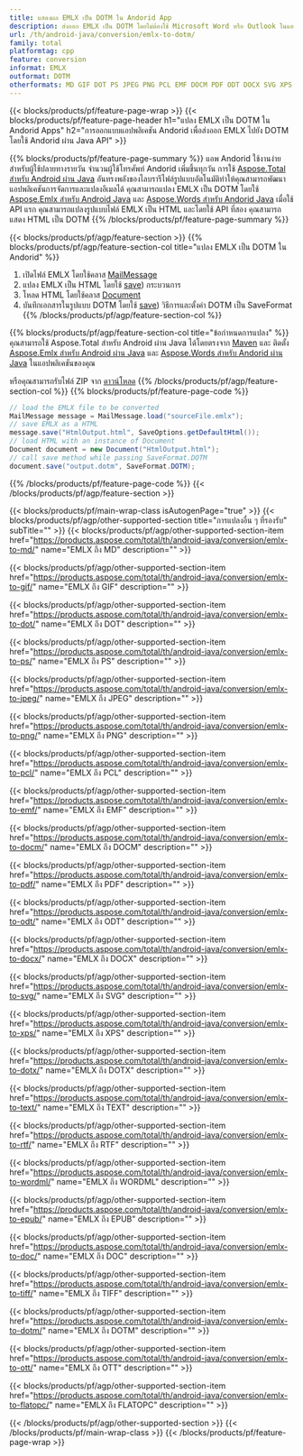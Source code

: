 ```yaml
---
title: แสดงผล EMLX เป็น DOTM ใน Andorid App
description: ส่งออก EMLX เป็น DOTM โดยไม่ต้องใช้ Microsoft Word หรือ Outlook ในแอปพลิเคชัน Andorid ของคุณ
url: /th/android-java/conversion/emlx-to-dotm/
family: total
platformtag: cpp
feature: conversion
informat: EMLX
outformat: DOTM
otherformats: MD GIF DOT PS JPEG PNG PCL EMF DOCM PDF ODT DOCX SVG XPS DOTX TEXT RTF WORDML EPUB DOC TIFF BMP OTT FLATOPC
---
```

{{< blocks/products/pf/feature-page-wrap >}}
{{< blocks/products/pf/feature-page-header h1="แปลง EMLX เป็น DOTM ใน Andorid Apps" h2="การออกแบบแอปพลิเคชัน Andorid เพื่อส่งออก EMLX ไปยัง DOTM โดยใช้ Andorid ผ่าน Java API" >}}

{{% blocks/products/pf/feature-page-summary %}}
แอพ Andorid ใช้งานง่ายสำหรับผู้ใช้ปลายทางรายวัน จำนวนผู้ใช้โทรศัพท์ Andorid เพิ่มขึ้นทุกวัน การใช้ [Aspose.Total สำหรับ Android ผ่าน Java](https://products.aspose.com/total/android-java/) อันทรงพลังของไลบรารีไฟล์รูปแบบอัตโนมัติทำให้คุณสามารถพัฒนาแอปพลิเคชันการจัดการและแปลงอีเมลได้ คุณสามารถแปลง EMLX เป็น DOTM โดยใช้ [Aspose.Emlx สำหรับ Android Java](https://products.aspose.com/emlx/android-java/) และ [Aspose.Words สำหรับ Andorid Java](https://products.aspose.com/words/android-java/) เมื่อใช้ API แรก คุณสามารถแปลงรูปแบบไฟล์ EMLX เป็น HTML และโดยใช้ API ที่สอง คุณสามารถแสดง HTML เป็น DOTM 
{{% /blocks/products/pf/feature-page-summary  %}}

{{< blocks/products/pf/agp/feature-section >}}
{{% blocks/products/pf/agp/feature-section-col title="แปลง EMLX เป็น DOTM ใน Andorid" %}}
1. เปิดไฟล์ EMLX โดยใช้คลาส [MailMessage](https://reference.aspose.com/emlx/java/com.aspose.emlx/mailmessage)
2. แปลง EMLX เป็น HTML โดยใช้ [save](https://reference.aspose.com/emlx/java/com.aspose.emlx/MailMessage#save(java.io.OutputStream,%20com.aspose.emlx.SaveOptions) )) กระบวนการ
3. โหลด HTML โดยใช้คลาส [Document](https://reference.aspose.com/words/java/com.aspose.words/Document)
4. บันทึกเอกสารในรูปแบบ DOTM โดยใช้ [save](https://reference.aspose.com/words/java/com.aspose.words/Document#save(java.lang.String,com.aspose.words.SaveOptions) )) วิธีการและตั้งค่า DOTM เป็น SaveFormat
{{% /blocks/products/pf/agp/feature-section-col %}}

{{% blocks/products/pf/agp/feature-section-col title="ข้อกำหนดการแปลง" %}}
คุณสามารถใช้ Aspose.Total สำหรับ Android ผ่าน Java ได้โดยตรงจาก [Maven](https://repository.aspose.com/webapp/#/artifacts/browse/tree/General/repo/com/aspose/aspose-total) และ ติดตั้ง [Aspose.Emlx สำหรับ Android ผ่าน Java](https://docs.aspose.com/emlx/androidjava/installation/) และ [Aspose.Words สำหรับ Andorid ผ่าน Java](https://docs.aspose.com/words/java/install-aspose-words-for-android-via-java/#install-asposewords-for-android-via-java-from-maven-repository) ในแอปพลิเคชันของคุณ

หรือคุณสามารถรับไฟล์ ZIP จาก [ดาวน์โหลด](https://downloads.aspose.com/total/androidjava)
{{% /blocks/products/pf/agp/feature-section-col %}}
{{% blocks/products/pf/feature-page-code %}}
```cs
// load the EMLX file to be converted
MailMessage message = MailMessage.load("sourceFile.emlx"); 
// save EMLX as a HTML 
message.save("HtmlOutput.html", SaveOptions.getDefaultHtml());
// load HTML with an instance of Document
Document document = new Document("HtmlOutput.html");
// call save method while passing SaveFormat.DOTM
document.save("output.dotm", SaveFormat.DOTM); 
```

{{% /blocks/products/pf/feature-page-code %}}
{{< /blocks/products/pf/agp/feature-section >}}

{{< blocks/products/pf/main-wrap-class isAutogenPage="true" >}}
{{< blocks/products/pf/agp/other-supported-section title="การแปลงอื่น ๆ ที่รองรับ" subTitle="" >}}
{{< blocks/products/pf/agp/other-supported-section-item href="https://products.aspose.com/total/th/android-java/conversion/emlx-to-md/" name="EMLX ถึง MD" description="" >}}

{{< blocks/products/pf/agp/other-supported-section-item href="https://products.aspose.com/total/th/android-java/conversion/emlx-to-gif/" name="EMLX ถึง GIF" description="" >}}

{{< blocks/products/pf/agp/other-supported-section-item href="https://products.aspose.com/total/th/android-java/conversion/emlx-to-dot/" name="EMLX ถึง DOT" description="" >}}

{{< blocks/products/pf/agp/other-supported-section-item href="https://products.aspose.com/total/th/android-java/conversion/emlx-to-ps/" name="EMLX ถึง PS" description="" >}}

{{< blocks/products/pf/agp/other-supported-section-item href="https://products.aspose.com/total/th/android-java/conversion/emlx-to-jpeg/" name="EMLX ถึง JPEG" description="" >}}

{{< blocks/products/pf/agp/other-supported-section-item href="https://products.aspose.com/total/th/android-java/conversion/emlx-to-png/" name="EMLX ถึง PNG" description="" >}}

{{< blocks/products/pf/agp/other-supported-section-item href="https://products.aspose.com/total/th/android-java/conversion/emlx-to-pcl/" name="EMLX ถึง PCL" description="" >}}

{{< blocks/products/pf/agp/other-supported-section-item href="https://products.aspose.com/total/th/android-java/conversion/emlx-to-emf/" name="EMLX ถึง EMF" description="" >}}

{{< blocks/products/pf/agp/other-supported-section-item href="https://products.aspose.com/total/th/android-java/conversion/emlx-to-docm/" name="EMLX ถึง DOCM" description="" >}}

{{< blocks/products/pf/agp/other-supported-section-item href="https://products.aspose.com/total/th/android-java/conversion/emlx-to-pdf/" name="EMLX ถึง PDF" description="" >}}

{{< blocks/products/pf/agp/other-supported-section-item href="https://products.aspose.com/total/th/android-java/conversion/emlx-to-odt/" name="EMLX ถึง ODT" description="" >}}

{{< blocks/products/pf/agp/other-supported-section-item href="https://products.aspose.com/total/th/android-java/conversion/emlx-to-docx/" name="EMLX ถึง DOCX" description="" >}}

{{< blocks/products/pf/agp/other-supported-section-item href="https://products.aspose.com/total/th/android-java/conversion/emlx-to-svg/" name="EMLX ถึง SVG" description="" >}}

{{< blocks/products/pf/agp/other-supported-section-item href="https://products.aspose.com/total/th/android-java/conversion/emlx-to-xps/" name="EMLX ถึง XPS" description="" >}}

{{< blocks/products/pf/agp/other-supported-section-item href="https://products.aspose.com/total/th/android-java/conversion/emlx-to-dotx/" name="EMLX ถึง DOTX" description="" >}}

{{< blocks/products/pf/agp/other-supported-section-item href="https://products.aspose.com/total/th/android-java/conversion/emlx-to-text/" name="EMLX ถึง TEXT" description="" >}}

{{< blocks/products/pf/agp/other-supported-section-item href="https://products.aspose.com/total/th/android-java/conversion/emlx-to-rtf/" name="EMLX ถึง RTF" description="" >}}

{{< blocks/products/pf/agp/other-supported-section-item href="https://products.aspose.com/total/th/android-java/conversion/emlx-to-wordml/" name="EMLX ถึง WORDML" description="" >}}

{{< blocks/products/pf/agp/other-supported-section-item href="https://products.aspose.com/total/th/android-java/conversion/emlx-to-epub/" name="EMLX ถึง EPUB" description="" >}}

{{< blocks/products/pf/agp/other-supported-section-item href="https://products.aspose.com/total/th/android-java/conversion/emlx-to-doc/" name="EMLX ถึง DOC" description="" >}}

{{< blocks/products/pf/agp/other-supported-section-item href="https://products.aspose.com/total/th/android-java/conversion/emlx-to-tiff/" name="EMLX ถึง TIFF" description="" >}}

{{< blocks/products/pf/agp/other-supported-section-item href="https://products.aspose.com/total/th/android-java/conversion/emlx-to-dotm/" name="EMLX ถึง DOTM" description="" >}}

{{< blocks/products/pf/agp/other-supported-section-item href="https://products.aspose.com/total/th/android-java/conversion/emlx-to-ott/" name="EMLX ถึง OTT" description="" >}}

{{< blocks/products/pf/agp/other-supported-section-item href="https://products.aspose.com/total/th/android-java/conversion/emlx-to-flatopc/" name="EMLX ถึง FLATOPC" description="" >}}


{{< /blocks/products/pf/agp/other-supported-section >}}
{{< /blocks/products/pf/main-wrap-class >}}
{{< /blocks/products/pf/feature-page-wrap >}}